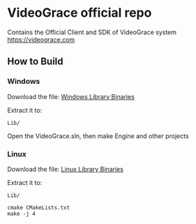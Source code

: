 # VideoGrace official repo

Contains the Official Client and SDK of VideoGrace system
https://videograce.com


## How to Build

### Windows
Download the file: [Windows Library Binaries](https://drive.google.com/uc?export=download&id=1pkTutQzL3n3ReyWt2a-0G0lODTSNV-1z)

Extract it to: 

    Lib/

Open the VideoGrace.sln, then make Engine and other projects

### Linux
Download the file: [Linux Library Binaries](https://drive.google.com/uc?export=download&id=1eLi6GR8t1mj4cK0zV4fg_ISht3rt6CMZ)

Extract it to: 

    Lib/

    cmake CMakeLists.txt
    make -j 4

